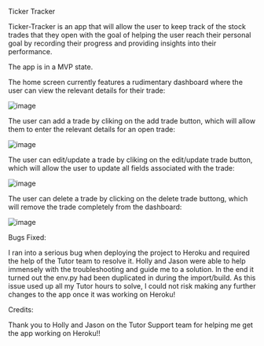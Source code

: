 

Ticker Tracker

Ticker-Tracker is an app that will allow the user to keep track of the stock trades that they open with the goal of helping the user reach their personal goal by recording their progress and providing insights into their performance.

The app is in a MVP state.

The home screen currently features a rudimentary dashboard where the user can view the relevant details for their trade:


![image](https://github.com/DannyGilligan/ticker-tracker/assets/112653322/a1e630bd-cb28-4aff-950f-3db97d7ba14f)


The user can add a trade by cliking on the add trade button, which will allow them to enter the relevant details for an open trade:

![image](https://github.com/DannyGilligan/ticker-tracker/assets/112653322/5b8e8811-5226-4cb1-ae09-0e92119afa4c)


The user can edit/update a trade by cliking on the edit/update trade button, which will allow the user to update all fields associated with the trade:

![image](https://github.com/DannyGilligan/ticker-tracker/assets/112653322/8c422b5d-ea16-4a1b-bc33-f61717a02fa6)

The user can delete a trade by clicking on the delete trade buttong, which will remove the trade completely from the dashboard:

![image](https://github.com/DannyGilligan/ticker-tracker/assets/112653322/95ccc75e-a331-4844-b4a3-4c137f01052f)





Bugs Fixed:

I ran into a serious bug when deploying the project to Heroku and required the help of the Tutor team to resolve it. Holly and Jason were able to help immensely with the troubleshooting and guide me to a solution. In the end it turned out the env.py had been duplicated in during the import/build. As this issue used up all my Tutor hours to solve, I could not risk making any further changes to the app once it was working on Heroku!


Credits:

Thank you to Holly and Jason on the Tutor Support team for helping me get the app working on Heroku!!
